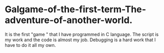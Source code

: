 # Galgame-of-the-first-term-The-adventure-of-another-world.
It is the first "game " that I have programmed in C language.
The script is my work and the code is almost my job.
Debugging is a hard work that I have to do it all my own.
